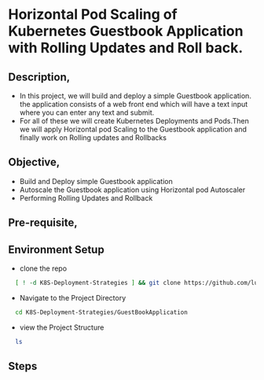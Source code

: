 # Horizontal Pod Scaling of Kubernetes Guestbook Application with Rolling Updates and Roll back.

## Description,
   * In this project, we will build and deploy a simple Guestbook application. the application consists of a web front end which will have a text input where you can enter any text and submit.
   * For all of these we will create Kubernetes Deployments and Pods.Then we will apply Horizontal pod Scaling to the Guestbook application and finally work on Rolling updates and Rollbacks

## Objective,
  * Build and Deploy simple Guestbook application
  * Autoscale the Guestbook application using Horizontal pod Autoscaler
  * Performing Rolling Updates and Rollback

## Pre-requisite,


## Environment Setup
  * clone the repo
  ``` bash
    [ ! -d K8S-Deployment-Strategies ] && git clone https://github.com/luchichang/K8S-Deployment-Strategies.git
  ```
  * Navigate to the Project Directory
  ```bash
    cd K8S-Deployment-Strategies/GuestBookApplication
  ```
  * view the Project Structure
  ```bash
    ls
  ```
## Steps
